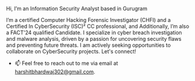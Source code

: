 Hi, I’m an Information Security Analyst based in Gurugram 

I’m a certified Computer Hacking Forensic Investigator (CHFI) and a Certified In CyberSecurity (ISC)² CC professional, and Additionally, I’m also a FACT'24 qualified Candidate. I specialize in cyber breach investigation and malware analysis, driven by a passion for uncovering security flaws and preventing future threats. I am actively seeking opportunities to collaborate on CyberSecurity projects. Let's connect!

- 📫 Feel free to reach out to me via email at harshitbhardwaj302@gmail.com.
